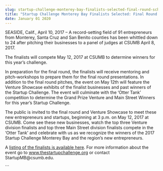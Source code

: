 ```yaml
---
slug: startup-challenge-monterey-bay-finalists-selected-final-round-scheduled-for-may-12-
title: "Startup Challenge Monterey Bay Finalists Selected: Final Round Scheduled for May 12 "
date: January 01 2020
---
```


 
<p>
  SEASIDE, Calif., April 10, 2017 – A record-setting field of 91 entrepreneurs
  from Monterey, Santa Cruz and San Benito counties has been whittled down to 24
  after pitching their businesses to a panel of judges at CSUMB April 8, 2017.
</p>
<p>
  The finalists will compete May 12, 2017 at CSUMB to determine winners for this
  year’s challenge.
</p>
<p>
  In preparation for the final round, the finalists will receive mentoring and
  pitch&#45;workshops to prepare them for the final round presentations. In
  addition to the final round pitches, the event on May 12th will feature the
  Venture Showcase exhibits of the finalist businesses and past winners of the
  Startup Challenge. The event will culminate with the ‘Otter Tank’ competition
  to determine the Grand Prize Venture and Main Street Winners for this year’s
  Startup Challenge.
</p>
<p>
  The public is invited to the final round and Venture Showcase to meet these
  new entrepreneurs and startups, beginning at 3 p.m. on May 12, 2017 at CSUMB.
  Come see these new businesses, watch the top three Venture division finalists
  and top three Main Street division finalists compete in the ‘Otter Tank’ and
  celebrate with us as we recognize the winners of the 2017 Startup Challenge
  Monterey Bay and the region’s new entrepreneurs.
</p>
<p>
  A
  <a href="https://csumb.edu/iied/startup&#45;challenge&#45;finalists&#45;2017"
    >listing of the finalists is available here</a
  >. For more information about the event go to
  <a href="https://www.thestartupchallenge.org/">www.thestartupchallenge.org</a>
  or contact StartupMB@csumb.edu.
</p>
```
